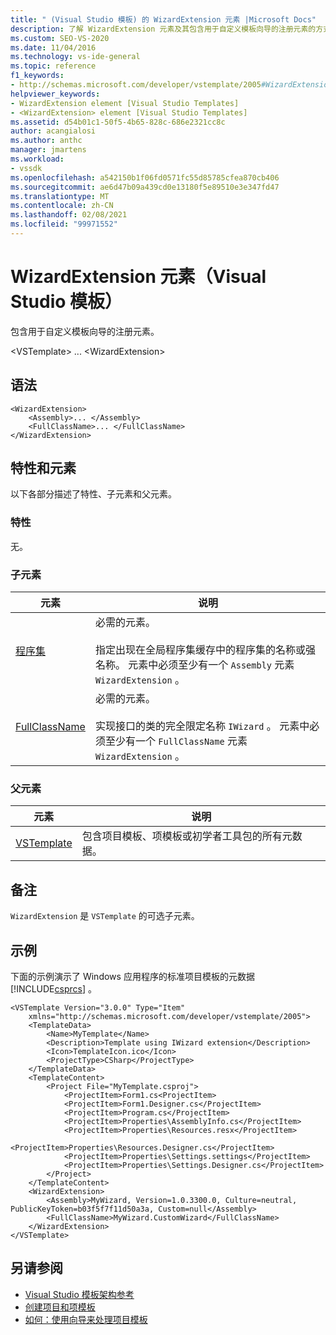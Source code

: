 ```yaml
---
title: " (Visual Studio 模板) 的 WizardExtension 元素 |Microsoft Docs"
description: 了解 WizardExtension 元素及其包含用于自定义模板向导的注册元素的方式。
ms.custom: SEO-VS-2020
ms.date: 11/04/2016
ms.technology: vs-ide-general
ms.topic: reference
f1_keywords:
- http://schemas.microsoft.com/developer/vstemplate/2005#WizardExtension
helpviewer_keywords:
- WizardExtension element [Visual Studio Templates]
- <WizardExtension> element [Visual Studio Templates]
ms.assetid: d54b01c1-50f5-4b65-828c-686e2321cc8c
author: acangialosi
ms.author: anthc
manager: jmartens
ms.workload:
- vssdk
ms.openlocfilehash: a542150b1f06fd0571fc55d85785cfea870cb406
ms.sourcegitcommit: ae6d47b09a439cd0e13180f5e89510e3e347fd47
ms.translationtype: MT
ms.contentlocale: zh-CN
ms.lasthandoff: 02/08/2021
ms.locfileid: "99971552"
---
```

# <a name="wizardextension-element-visual-studio-templates"></a>WizardExtension 元素（Visual Studio 模板）
包含用于自定义模板向导的注册元素。

 \<VSTemplate> ... \<WizardExtension>

## <a name="syntax"></a>语法

```
<WizardExtension>
    <Assembly>... </Assembly>
    <FullClassName>... </FullClassName>
</WizardExtension>
```

## <a name="attributes-and-elements"></a>特性和元素
 以下各部分描述了特性、子元素和父元素。

### <a name="attributes"></a>特性
 无。

### <a name="child-elements"></a>子元素

|元素|说明|
|-------------|-----------------|
|[程序集](../extensibility/assembly-element-visual-studio-template-wizard-extension.md)|必需的元素。<br /><br /> 指定出现在全局程序集缓存中的程序集的名称或强名称。 元素中必须至少有一个 `Assembly` 元素 `WizardExtension` 。|
|[FullClassName](../extensibility/fullclassname-element-visual-studio-template-wizard-extension.md)|必需的元素。<br /><br /> 实现接口的类的完全限定名称 `IWizard` 。 元素中必须至少有一个 `FullClassName` 元素 `WizardExtension` 。|

### <a name="parent-elements"></a>父元素

|元素|说明|
|-------------|-----------------|
|[VSTemplate](../extensibility/vstemplate-element-visual-studio-templates.md)|包含项目模板、项模板或初学者工具包的所有元数据。|

## <a name="remarks"></a>备注
 `WizardExtension` 是 `VSTemplate` 的可选子元素。

## <a name="example"></a>示例
 下面的示例演示了 Windows 应用程序的标准项目模板的元数据 [!INCLUDE[csprcs](../data-tools/includes/csprcs_md.md)] 。

```
<VSTemplate Version="3.0.0" Type="Item"
    xmlns="http://schemas.microsoft.com/developer/vstemplate/2005">
    <TemplateData>
        <Name>MyTemplate</Name>
        <Description>Template using IWizard extension</Description>
        <Icon>TemplateIcon.ico</Icon>
        <ProjectType>CSharp</ProjectType>
    </TemplateData>
    <TemplateContent>
        <Project File="MyTemplate.csproj">
            <ProjectItem>Form1.cs<ProjectItem>
            <ProjectItem>Form1.Designer.cs</ProjectItem>
            <ProjectItem>Program.cs</ProjectItem>
            <ProjectItem>Properties\AssemblyInfo.cs</ProjectItem>
            <ProjectItem>Properties\Resources.resx</ProjectItem>
            <ProjectItem>Properties\Resources.Designer.cs</ProjectItem>
            <ProjectItem>Properties\Settings.settings</ProjectItem>
            <ProjectItem>Properties\Settings.Designer.cs</ProjectItem>
        </Project>
    </TemplateContent>
    <WizardExtension>
        <Assembly>MyWizard, Version=1.0.3300.0, Culture=neutral, PublicKeyToken=b03f5f7f11d50a3a, Custom=null</Assembly>
        <FullClassName>MyWizard.CustomWizard</FullClassName>
    </WizardExtension>
</VSTemplate>
```

## <a name="see-also"></a>另请参阅
- [Visual Studio 模板架构参考](../extensibility/visual-studio-template-schema-reference.md)
- [创建项目和项模板](../ide/creating-project-and-item-templates.md)
- [如何：使用向导来处理项目模板](../extensibility/how-to-use-wizards-with-project-templates.md)
